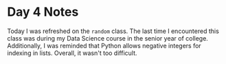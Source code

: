 # Day 4 Notes

Today I was refreshed on the `random` class. The last time I encountered this class was during my Data Science course in the senior year of college. Additionally, I was reminded that Python allows negative integers for indexing in lists. Overall, it wasn't too difficult.
